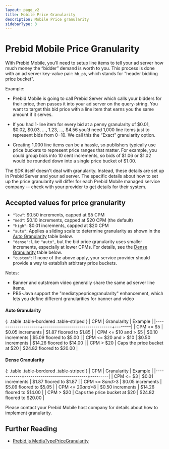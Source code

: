 ```yaml
---
layout: page_v2
title: Mobile Price Granularity
description: Mobile Price granularity
sidebarType: 3
---
```


# Prebid Mobile Price Granularity

With Prebid Mobile, you’ll need to setup line items to tell your ad server how much money the “bidder” demand is worth to you. This process is done with an ad server key-value pair: `hb_pb`, which stands for "header bidding price bucket".

Example:

* Prebid Mobile is going to call Prebid Server which calls your bidders for their price, then passes it into your ad server on the query-string. You want to target this bid price with a line item that earns you the same amount if it serves.

* If you had 1-line item for every bid at a penny granularity of $0.01, $0.02, $0.03, ..., 1.23, ..., $4.56 you’d need 1,000 line items just to represent bids from $0-$10. We call this the “Exact” granularity option.

* Creating 1,000 line items can be a hassle, so publishers typically use price buckets to represent price ranges that matter. For example, you could group bids into 10 cent increments, so bids of $1.06 or $1.02 would be rounded down into a single price bucket of $1.00.

The SDK itself doesn't deal with granularity. Instead, these details are set up in Prebid Server and your ad server. The specific details about how to set up the price granularity will differ for each Prebid Mobile managed service company -- check with your provider to get details for their system.

## Accepted values for price granularity

+ `"low"`: $0.50 increments, capped at $5 CPM
+ `"med"`: $0.10 increments, capped at $20 CPM (the default)
+ `"high"`: $0.01 increments, capped at $20 CPM
+ `"auto"`: Applies a sliding scale to determine granularity as shown in the [Auto Granularity](#autoGranularityBucket) table below.
+ `"dense"`: Like `"auto"`, but the bid price granularity uses smaller increments, especially at lower CPMs.  For details, see the [Dense Granularity](#denseGranularityBucket) table below.
+ `"custom"`: If none of the above apply, your service provider should provide a way to establish arbitrary price buckets.

Notes:
- Banner and outstream video generally share the same ad server line items.
- PBS-Java support the "mediatypepricegranularity" enhancement, which lets you define different
granularities for banner and video

<a name="autoGranularityBucket"></a>

#### Auto Granularity

{: .table .table-bordered .table-striped }
| CPM                 | 	Granularity                  |  Example |
|---------------------+----------------------------------+--------|
| CPM <= $5            | 	$0.05 increments             | $1.87 floored to $1.85 |
| CPM <= $10 and > $5  | 	$0.10 increments             | $5.09 floored to $5.00 |
| CPM <= $20 and > $10 | 	$0.50 increments             | $14.26 floored to $14.00 |
| CPM > $20           | 	Caps the price bucket at $20 | $24.82 floored to $20.00 |

<a name="denseGranularityBucket"></a>

#### Dense Granularity

{: .table .table-bordered .table-striped }
| CPM        | 	Granularity                  | Example |
|------------+-------------------------------+---------|
| CPM <= $3  | 	$0.01 increments             | $1.87 floored to $1.87 |
| CPM <= $8 and >$3  | 	$0.05 increments             | $5.09 floored to $5.05 |
| CPM <= $20 and >$8 | 	$0.50 increments             | $14.26 floored to $14.00 |
| CPM >  $20 | 	Caps the price bucket at $20 | $24.82 floored to $20.00 |


Please contact your Prebid Mobile host company for details about how to implement granularity.

## Further Reading

- [Prebid.js MediaTypePriceGranularity](/dev-docs/publisher-api-reference.html#setConfig-MediaType-Price-Granularity)
